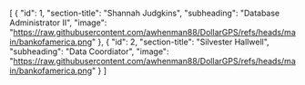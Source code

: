 [
    {
        "id": 1,
        "section-title": "Shannah Judgkins",
        "subheading": "Database Administrator II",
        "image": "https://raw.githubusercontent.com/awhenman88/DollarGPS/refs/heads/main/bankofamerica.png"
    },
    {
        "id": 2,
        "section-title": "Silvester Hallwell",
        "subheading": "Data Coordiator",
        "image": "https://raw.githubusercontent.com/awhenman88/DollarGPS/refs/heads/main/bankofamerica.png"
    }
]
